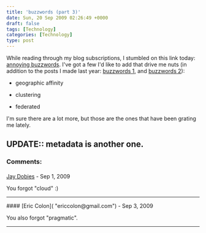 ```yaml
---
title: 'buzzwords (part 3)'
date: Sun, 20 Sep 2009 02:26:49 +0000
draft: false
tags: [Technology]
categories: [Technology]
type: post
---
```


While reading through my blog subscriptions, I stumbled on this link today: [annoying buzzwords](http://gizmodo.com/5360916/what-tech-buzzwords-annoy-you-the-most). I've got a few I'd like to add that drive me nuts (in addition to the posts I made last year: [buzzwords 1](http://zeusville.wordpress.com/2008/02/21/buzzwords/), and [buzzwords 2](http://zeusville.wordpress.com/2008/03/05/more-annoying-buzzwords/)):

*   geographic affinity

*   clustering

*   federated

I'm sure there are a lot more, but those are the ones that have been grating me lately.

**UPDATE:**: metadata is another one.
---
### Comments:
#### 
[Jay Dobies](http://noopenblockers.com "jason.dobies@gmail.com") - <time datetime="2009-09-21 11:01:24">Sep 1, 2009</time>

You forgot "cloud" :)
<hr />
#### 
[Eric Colon]( "ericcolon@gmail.com") - <time datetime="2009-09-23 19:33:22">Sep 3, 2009</time>

You also forgot "pragmatic".
<hr />

